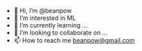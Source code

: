 - 👋 Hi, I’m @beanpow
- 👀 I’m interested in ML
- 🌱 I’m currently learning ...
- 💞️ I’m looking to collaborate on ...
- 📫 How to reach me beanpow@gmail.com

<!---
beanpow/beanpow is a ✨ special ✨ repository because its `README.md` (this file) appears on your GitHub profile.
You can click the Preview link to take a look at your changes.
--->
